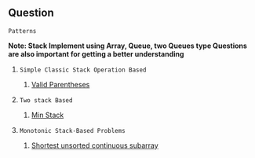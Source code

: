## Question 

`Patterns`


 **Note: Stack Implement using Array, Queue, two Queues type Questions are also important for getting a better understanding**

   1. `Simple Classic Stack Operation Based`

       1. [Valid Parentheses](https://leetcode.com/problems/valid-parentheses/description/)
      
   2. `Two stack Based`

       1. [Min Stack](https://leetcode.com/problems/min-stack/)
      
   3. `Monotonic Stack-Based Problems`
       1. [Shortest unsorted continuous subarray](https://leetcode.com/problems/shortest-unsorted-continuous-subarray/description/)
